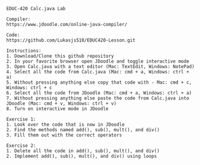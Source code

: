 	EDUC-420 Calc.java Lab

	Compiler:
	https://www.jdoodle.com/online-java-compiler/

	Code:
	https://github.com/Lukasjs510/EDUC420-Lesson.git

	Instructions:
	1. Download/Clone this github repository
	2. In your favorite browser open JDoodle and toggle interactive mode
	3. Open Calc.java with a text editor (Mac: TextEdit, Windows: NotePad)
	4. Select all the code from Calc.java (Mac: cmd + a, Windows: ctrl + a)
	5. Without pressing anything else copy that code with - Mac: cmd + c, Windows: ctrl + c
	6. Select all the code from JDoodle (Mac: cmd + a, Windows: ctrl + a)
	7. Without pressing anything else paste the code from Calc.java into JDoodle (Mac: cmd + v, Windows: ctrl + v)
	8. Turn on interactive mode in JDoodle
	
	Exercise 1:
	1. Look over the code that is now in JDoodle
	2. Find the methods named add(), sub(), mult(), and div()
	3. Fill them out with the correct operators
	
	Exercise 2:
	1. Delete all the code in add(), sub(), mult(), and div()
	2. Implement add(), sub(), mult(), and div() using loops
